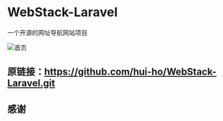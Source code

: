 # WebStack-Laravel

一个开源的网址导航网站项目

![首页](public/screen/01.png)



## 原链接：https://github.com/hui-ho/WebStack-Laravel.git


## 感谢
